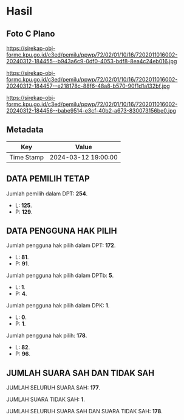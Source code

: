 # Hasil

## Foto C Plano

https://sirekap-obj-formc.kpu.go.id/c3ed/pemilu/ppwp/72/02/01/10/16/7202011016002-20240312-184455--b943a6c9-0df0-4053-bdf8-8ea4c24eb016.jpg

https://sirekap-obj-formc.kpu.go.id/c3ed/pemilu/ppwp/72/02/01/10/16/7202011016002-20240312-184457--e218178c-88f6-48a8-b570-90f1d1a132bf.jpg

https://sirekap-obj-formc.kpu.go.id/c3ed/pemilu/ppwp/72/02/01/10/16/7202011016002-20240312-184456--babe9514-e3cf-40b2-a673-830073156be0.jpg


## Metadata

| Key        | Value               |
| ---------- | ------------------- |
| Time Stamp | 2024-03-12 19:00:00 |


## DATA PEMILIH TETAP

Jumlah pemilih dalam DPT: **254**.
 * L: **125**.
 * P: **129**.

## DATA PENGGUNA HAK PILIH

Jumlah pengguna hak pilih dalam DPT: **172**.
 * L: **81**.
 * P: **91**.

Jumlah pengguna hak pilih dalam DPTb: **5**.
 * L: **1**.
 * P: **4**.

Jumlah pengguna hak pilih dalam DPK: **1**.
 * L: **0**.
 * P: **1**.

Jumlah pengguna hak pilih: **178**.
 * L: **82**.
 * P: **96**.

## JUMLAH SUARA SAH DAN TIDAK SAH

JUMLAH SELURUH SUARA SAH: **177**.

JUMLAH SUARA TIDAK SAH: **1**.

JUMLAH SELURUH SUARA SAH DAN SUARA TIDAK SAH: **178**.


